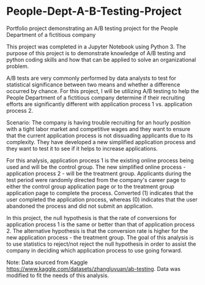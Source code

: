 # People-Dept-A-B-Testing-Project
Portfolio project demonstrating an A/B testing project for the People Department of a fictitious company

This project was completed in a Jupyter Notebook using Python 3.  The purpose of this project is to demonstrate knowledge of A/B testing and python coding skills
and how that can be applied to solve an organizational problem.  

A/B tests are very commonly performed by data analysts to test for statistical significance between two means and whether a difference occurred by chance. 
For this project, I will be utilizing A/B testing to help the People Department of a fictitious company determine if their recruiting efforts are significantly different 
with application process 1 vs. application process 2.

Scenario: The company is having trouble recruiting for an hourly position with a tight labor market and competitive wages and they want to ensure that the current application 
process is not dissuading applicants due to its complexity. They have developed a new simplified application process and they want to test it to see if it helps to increase applications.

For this analysis, application process 1 is the existing online process being used and will be the control group. The new simplified online process - application process 2 - will be 
the treatment group. Applicants during the test period were randomly directed from the company's career page to either the control group application page or to the treatment group application 
page to complete the process. Converted (1) indicates that the user completed the application process, whereas (0) indicates that the user abandoned the process and did not submit an application.

In this project, the null hypothesis is that the rate of conversions for application process 1 is the same or better than that of application process 2. The alternative hypothesis is that 
the conversion rate is higher for the new application process - the treatment group. The goal of this analysis is to use statistics to reject/not reject the null hypothesis in order to assist the 
company in deciding which application process to use going forward.

Note: Data sourced from Kaggle https://www.kaggle.com/datasets/zhangluyuan/ab-testing. Data was modified to fit the needs of this analysis.
